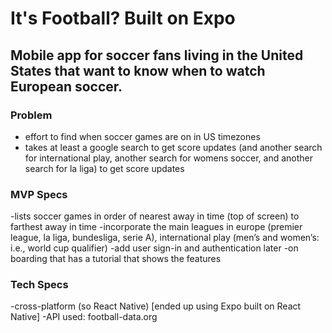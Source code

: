 # It's Football? Built on Expo

## Mobile app for soccer fans living in the United States that want to know when to watch European soccer.

### Problem
- effort to find when soccer games are on in US timezones
- takes at least a google search to get score updates (and another search for international play, another search for womens soccer, and another search for la liga) to get score updates

### MVP Specs
-lists soccer games in order of nearest away in time (top of screen) to farthest away in time
-incorporate the main leagues in europe (premier league, la liga, bundesliga, serie A), international play (men’s and women’s: i.e., world cup qualifier)
-add user sign-in and authentication later
-on boarding that has a tutorial that shows the features

### Tech Specs
-cross-platform (so React Native) [ended up using Expo built on React Native]
-API used: football-data.org


